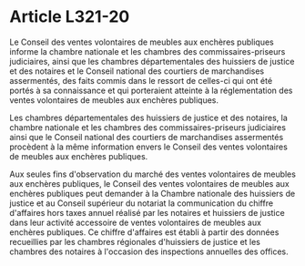 # Article L321-20

<p>Le Conseil des ventes volontaires de meubles aux enchères publiques informe la chambre nationale et les chambres des commissaires-priseurs judiciaires, ainsi que les chambres départementales des huissiers de justice et des notaires et le Conseil national des courtiers de marchandises assermentés, des faits commis dans le ressort de celles-ci qui ont été portés à sa connaissance et qui porteraient atteinte à la réglementation des ventes volontaires de meubles aux enchères publiques.</p><p>Les chambres départementales des huissiers de justice et des notaires, la chambre nationale et les chambres des commissaires-priseurs judiciaires ainsi que le Conseil national des courtiers de marchandises assermentés procèdent à la même information envers le Conseil des ventes volontaires de meubles aux enchères publiques.</p><p>Aux seules fins d'observation du marché des ventes volontaires de meubles aux enchères publiques, le Conseil des ventes volontaires de meubles aux enchères publiques peut demander à la Chambre nationale des huissiers de justice et au Conseil supérieur du notariat la communication du chiffre d'affaires hors taxes annuel réalisé par les notaires et huissiers de justice dans leur activité accessoire de ventes volontaires de meubles aux enchères publiques. Ce chiffre d'affaires est établi à partir des données recueillies par les chambres régionales d'huissiers de justice et les chambres des notaires à l'occasion des inspections annuelles des offices. </p>